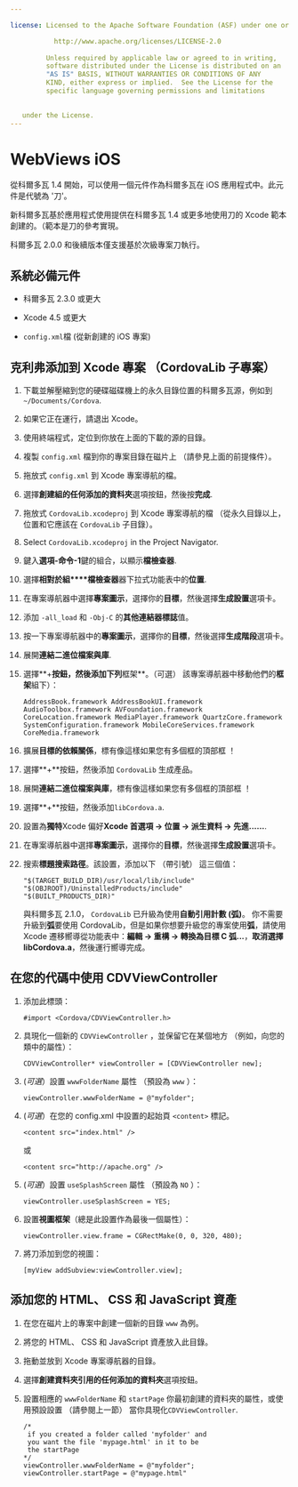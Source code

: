 ```yaml
---

license: Licensed to the Apache Software Foundation (ASF) under one or more contributor license agreements. See the NOTICE file distributed with this work for additional information regarding copyright ownership. The ASF licenses this file to you under the Apache License, Version 2.0 (the "License"); you may not use this file except in compliance with the License. You may obtain a copy of the License at

           http://www.apache.org/licenses/LICENSE-2.0
    
         Unless required by applicable law or agreed to in writing,
         software distributed under the License is distributed on an
         "AS IS" BASIS, WITHOUT WARRANTIES OR CONDITIONS OF ANY
         KIND, either express or implied.  See the License for the
         specific language governing permissions and limitations
    

   under the License.
---
```


# WebViews iOS

從科爾多瓦 1.4 開始，可以使用一個元件作為科爾多瓦在 iOS 應用程式中。此元件是代號為 '刀'。

新科爾多瓦基於應用程式使用提供在科爾多瓦 1.4 或更多地使用刀的 Xcode 範本創建的。（範本是刀的參考實現。

科爾多瓦 2.0.0 和後續版本僅支援基於次級專案刀執行。

## 系統必備元件

*   科爾多瓦 2.3.0 或更大

*   Xcode 4.5 或更大

*   `config.xml`檔 (從新創建的 iOS 專案)

## 克利弗添加到 Xcode 專案 （CordovaLib 子專案）

1.  下載並解壓縮到您的硬碟磁碟機上的永久目錄位置的科爾多瓦源，例如到`~/Documents/Cordova`.

2.  如果它正在運行，請退出 Xcode。

3.  使用終端程式，定位到你放在上面的下載的源的目錄。

4.  複製 `config.xml` 檔到你的專案目錄在磁片上 （請參見上面的前提條件）。

5.  拖放式 `config.xml` 到 Xcode 專案導航的檔。

6.  選擇**創建組的任何添加的資料夾**選項按鈕，然後按**完成**.

7.  拖放式 `CordovaLib.xcodeproj` 到 Xcode 專案導航的檔 （從永久目錄以上，位置和它應該在 `CordovaLib` 子目錄）。

8.  Select `CordovaLib.xcodeproj` in the Project Navigator.

9.  鍵入**選項-命令-1**鍵的組合，以顯示**檔檢查器**.

10. 選擇**相對於組****檔檢查器**器下拉式功能表中的**位置**.

11. 在專案導航器中選擇**專案圖示**，選擇你的**目標**，然後選擇**生成設置**選項卡。

12. 添加 `-all_load` 和 `-Obj-C` 的**其他連結器標誌**值。

13. 按一下專案導航器中的**專案圖示**，選擇你的**目標**，然後選擇**生成階段**選項卡。

14. 展開**連結二進位檔案與庫**.

15. 選擇**+**按鈕，然後添加下列**框架**。（可選） 該專案導航器中移動他們的**框架**組下）：
    
        AddressBook.framework AddressBookUI.framework AudioToolbox.framework AVFoundation.framework CoreLocation.framework MediaPlayer.framework QuartzCore.framework SystemConfiguration.framework MobileCoreServices.framework CoreMedia.framework
        

16. 擴展**目標的依賴關係**，標有像這樣如果您有多個框的頂部框 ！

17. 選擇**+**按鈕，然後添加 `CordovaLib` 生成產品。

18. 展開**連結二進位檔案與庫**，標有像這樣如果您有多個框的頂部框 ！

19. 選擇**+**按鈕，然後添加`libCordova.a`.

20. 設置為**獨特**Xcode 偏好**Xcode 首選項 → 位置 → 派生資料 → 先進......**.

21. 在專案導航器中選擇**專案圖示**，選擇你的**目標**，然後選擇**生成設置**選項卡。

22. 搜索**標題搜索路徑**。該設置，添加以下 （帶引號） 這三個值：
    
        "$(TARGET_BUILD_DIR)/usr/local/lib/include"        
        "$(OBJROOT)/UninstalledProducts/include"
        "$(BUILT_PRODUCTS_DIR)"
        
    
    與科爾多瓦 2.1.0， `CordovaLib` 已升級為使用**自動引用計數 (弧)**。 你不需要升級到**弧**要使用 CordovaLib，但是如果你想要升級您的專案使用**弧**，請使用 Xcode 遷移嚮導從功能表中：**編輯 → 重構 → 轉換為目標 C 弧...**，**取消選擇 libCordova.a**，然後運行嚮導完成。

## 在您的代碼中使用 CDVViewController

1.  添加此標頭：
    
        #import <Cordova/CDVViewController.h>
        

2.  具現化一個新的 `CDVViewController` ，並保留它在某個地方 （例如，向您的類中的屬性）：
    
        CDVViewController* viewController = [CDVViewController new];
        

3.  (*可選*）設置 `wwwFolderName` 屬性 （預設為 `www` ）：
    
        viewController.wwwFolderName = @"myfolder";
        

4.  (*可選*）在您的 config.xml 中設置的起始頁 `<content>` 標記。
    
        <content src="index.html" />
        
    
    或
    
        <content src="http://apache.org" />
        

5.  (*可選*）設置 `useSplashScreen` 屬性 （預設為 `NO` ）：
    
        viewController.useSplashScreen = YES;
        

6.  設置**視圖框架**（總是此設置作為最後一個屬性）：
    
        viewController.view.frame = CGRectMake(0, 0, 320, 480);
        

7.  將刀添加到您的視圖：
    
        [myView addSubview:viewController.view];
        

## 添加您的 HTML、 CSS 和 JavaScript 資產

1.  在您在磁片上的專案中創建一個新的目錄 `www` 為例。

2.  將您的 HTML、 CSS 和 JavaScript 資產放入此目錄。

3.  拖動並放到 Xcode 專案導航器的目錄。

4.  選擇**創建資料夾引用的任何添加的資料夾**選項按鈕。

5.  設置相應的 `wwwFolderName` 和 `startPage` 你最初創建的資料夾的屬性，或使用預設設置 （請參閱上一節） 當你具現化`CDVViewController`.
    
        /*
         if you created a folder called 'myfolder' and
         you want the file 'mypage.html' in it to be
         the startPage
        */
        viewController.wwwFolderName = @"myfolder";
        viewController.startPage = @"mypage.html"